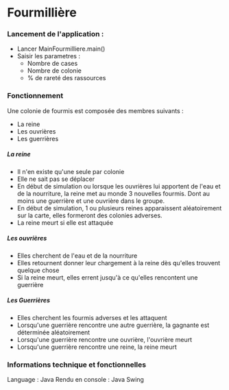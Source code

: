 # Fourmillière

### Lancement de l'application : 

  - Lancer MainFourmilliere.main()
  - Saisir les parametres : 
    - Nombre de cases
    - Nombre de colonie
    - % de rareté des rassources
    
### Fonctionnement 

Une colonie de fourmis est composée des membres suivants :

- La reine
- Les ouvrières
- Les guerrières

##### La reine

- Il n'en existe qu'une seule par colonie
- Elle ne sait pas se déplacer
- En début de simulation ou lorsque les ouvrières lui apportent de l'eau et de la nourriture, la reine met au monde 3 nouvelles fourmis. Dont au moins une guerrière et une ouvrière dans le groupe.
- En début de simulation, 1 ou plusieurs reines apparaissent aléatoirement sur la carte, elles formeront des colonies adverses.
- La reine meurt si elle est attaquée

##### Les ouvrières

- Elles cherchent de l'eau et de la nourriture
- Elles retournent donner leur chargement à la reine dès qu'elles trouvent quelque chose
- Si la reine meurt, elles errent jusqu'à ce qu'elles rencontent une guerrière

##### Les Guerrières

- Elles cherchent les fourmis adverses et les attaquent
- Lorsqu'une guerrière rencontre une autre guerrière, la gagnante est déterminée aléatoirement
- Lorsqu'une guerrière rencontre une ouvrière, l'ouvrière meurt
- Lorsqu'une guerrière rencontre une reine, la reine meurt

### Informations technique et fonctionnelles


 Language : Java
 Rendu en console :  Java Swing 
 


